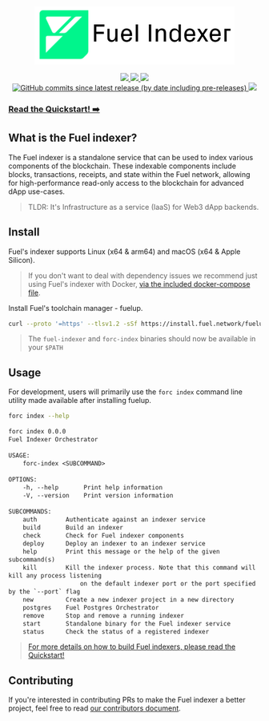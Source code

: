 <!-- markdownlint-disable MD033 -->
<!-- markdownlint-disable MD025 -->
<!-- markdownlint-disable MD041 -->
<p align="center">
    <picture>
        <source media="(prefers-color-scheme: dark)" srcset="./img/fuel-indexer-logo-dark.png">
        <img alt="Fuel Indexer logo" width="400px" src="./img/fuel-indexer-logo-light.png">
    </picture>

</p>
<p align="center">
    <a href="https://github.com/FuelLabs/fuel-indexer/actions/workflows/ci.yml" alt="CI">
        <img src="https://img.shields.io/github/actions/workflow/status/FuelLabs/fuel-indexer/ci.yml?event=release" />
    </a>
    <a href="https://docs.rs/fuel-indexer/" alt="docs.rs">
      <img src="https://docs.rs/fuel-indexer/badge.svg" />
    </a>
    <a href="https://crates.io/crates/fuel-indexer" alt="crates.io">
        <img src="https://img.shields.io/crates/v/fuel-indexer?label=latest" />
    </a>
    <a href="https://crates.io/crates/fuel-indexer" alt="img-shields">
      <img alt="GitHub commits since latest release (by date including pre-releases)" src="https://img.shields.io/github/commits-since/FuelLabs/fuel-indexer/latest?include_prereleases">
    </a>
    <a href="https://discord.gg/xfpK4Pe" alt="Discord">
      <img src="https://img.shields.io/badge/chat%20on-discord-orange?&logo=discord&logoColor=ffffff&color=7389D8&labelColor=6A7EC2" />
    </a>
</p>

### [Read the Quickstart! ➡️](https://docs.fuel.network/docs/indexer/getting-started/quickstart/)

## What is the Fuel indexer?

The Fuel indexer is a standalone service that can be used to index various components of the blockchain. These indexable components include blocks, transactions, receipts, and state within the Fuel network, allowing for high-performance read-only access to the blockchain for advanced dApp use-cases.

> TLDR: It's Infrastructure as a service (IaaS) for Web3 dApp backends.

## Install

Fuel's indexer supports Linux (x64 & arm64) and macOS (x64 & Apple Silicon).

> If you don't want to deal with dependency issues we recommend just using Fuel's indexer with Docker, [via the included docker-compose file](https://github.com/FuelLabs/fuel-indexer/blob/develop/scripts/docker-compose.yaml).

Install Fuel's toolchain manager - fuelup.

```bash
curl --proto '=https' --tlsv1.2 -sSf https://install.fuel.network/fuelup-init.sh | sh
```

> The `fuel-indexer` and `forc-index` binaries should now be available in your `$PATH`

## Usage

For development, users will primarily use the `forc index` command line utility made available after installing fuelup.

```bash
forc index --help
```

```text
forc index 0.0.0
Fuel Indexer Orchestrator

USAGE:
    forc-index <SUBCOMMAND>

OPTIONS:
    -h, --help       Print help information
    -V, --version    Print version information

SUBCOMMANDS:
    auth        Authenticate against an indexer service
    build       Build an indexer
    check       Check for Fuel indexer components
    deploy      Deploy an indexer to an indexer service
    help        Print this message or the help of the given subcommand(s)
    kill        Kill the indexer process. Note that this command will kill any process listening
                    on the default indexer port or the port specified by the `--port` flag
    new         Create a new indexer project in a new directory
    postgres    Fuel Postgres Orchestrator
    remove      Stop and remove a running indexer
    start       Standalone binary for the Fuel indexer service
    status      Check the status of a registered indexer

```


> [For more details on how to build Fuel indexers, please read the Quickstart!](https://docs.fuel.network/docs/indexer/getting-started/quickstart/)

## Contributing

If you're interested in contributing PRs to make the Fuel indexer a better project, feel free to read [our contributors document](./CONTRIBUTING.md).